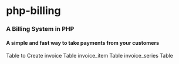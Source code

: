 # php-billing
### A Billing System in PHP
#### A simple and fast way to take payments from your customers

Table to Create
    invoice Table
    invoice_item Table
    invoice_series Table
